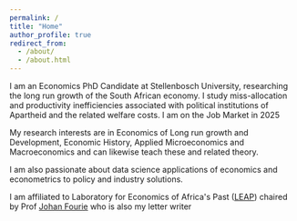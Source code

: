 ```yaml
---
permalink: /
title: "Home"
author_profile: true
redirect_from: 
  - /about/
  - /about.html
---
```


I am an Economics PhD Candidate at Stellenbosch University, researching the long run growth of the South African economy. I study miss-allocation and productivity inefficiencies associated with political institutions of Apartheid and the related welfare costs. I am on the Job Market in 2025

My research interests are in Economics of Long run growth and Development, Economic History, Applied Microeconomics and Macroeconomics and can likewise teach these and related theory.

I am also passionate about data science applications of economics and econometrics to policy and industry solutions.

I am affiliated to Laboratory for Economics of Africa's Past ([LEAP](https://leapstellenbosch.org.za)) chaired by Prof [Johan Fourie](https://johanfourie.com) who is also my letter writer